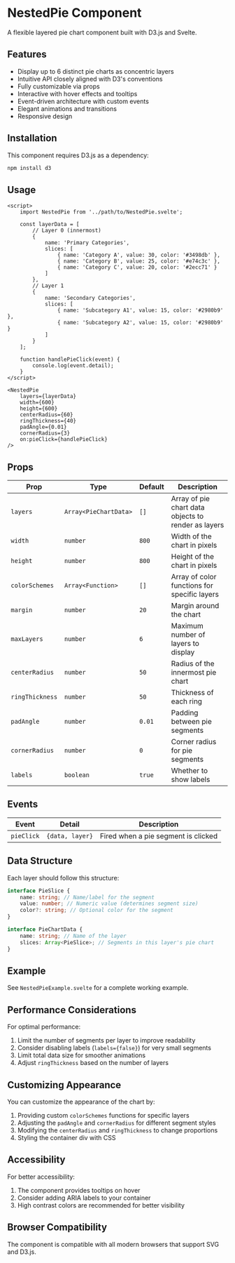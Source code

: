 # NestedPie Component

A flexible layered pie chart component built with D3.js and Svelte.

## Features

- Display up to 6 distinct pie charts as concentric layers
- Intuitive API closely aligned with D3's conventions
- Fully customizable via props
- Interactive with hover effects and tooltips
- Event-driven architecture with custom events
- Elegant animations and transitions
- Responsive design

## Installation

This component requires D3.js as a dependency:

```bash
npm install d3
```

## Usage

```svelte
<script>
	import NestedPie from '../path/to/NestedPie.svelte';

	const layerData = [
		// Layer 0 (innermost)
		{
			name: 'Primary Categories',
			slices: [
				{ name: 'Category A', value: 30, color: '#3498db' },
				{ name: 'Category B', value: 25, color: '#e74c3c' },
				{ name: 'Category C', value: 20, color: '#2ecc71' }
			]
		},
		// Layer 1
		{
			name: 'Secondary Categories',
			slices: [
				{ name: 'Subcategory A1', value: 15, color: '#2980b9' },
				{ name: 'Subcategory A2', value: 15, color: '#2980b9' }
			]
		}
	];

	function handlePieClick(event) {
		console.log(event.detail);
	}
</script>

<NestedPie
	layers={layerData}
	width={600}
	height={600}
	centerRadius={60}
	ringThickness={40}
	padAngle={0.01}
	cornerRadius={3}
	on:pieClick={handlePieClick}
/>
```

## Props

| Prop            | Type                  | Default | Description                                         |
| --------------- | --------------------- | ------- | --------------------------------------------------- |
| `layers`        | `Array<PieChartData>` | `[]`    | Array of pie chart data objects to render as layers |
| `width`         | `number`              | `800`   | Width of the chart in pixels                        |
| `height`        | `number`              | `800`   | Height of the chart in pixels                       |
| `colorSchemes`  | `Array<Function>`     | `[]`    | Array of color functions for specific layers        |
| `margin`        | `number`              | `20`    | Margin around the chart                             |
| `maxLayers`     | `number`              | `6`     | Maximum number of layers to display                 |
| `centerRadius`  | `number`              | `50`    | Radius of the innermost pie chart                   |
| `ringThickness` | `number`              | `50`    | Thickness of each ring                              |
| `padAngle`      | `number`              | `0.01`  | Padding between pie segments                        |
| `cornerRadius`  | `number`              | `0`     | Corner radius for pie segments                      |
| `labels`        | `boolean`             | `true`  | Whether to show labels                              |

## Events

| Event      | Detail          | Description                         |
| ---------- | --------------- | ----------------------------------- |
| `pieClick` | `{data, layer}` | Fired when a pie segment is clicked |

## Data Structure

Each layer should follow this structure:

```typescript
interface PieSlice {
	name: string; // Name/label for the segment
	value: number; // Numeric value (determines segment size)
	color?: string; // Optional color for the segment
}

interface PieChartData {
	name: string; // Name of the layer
	slices: Array<PieSlice>; // Segments in this layer's pie chart
}
```

## Example

See `NestedPieExample.svelte` for a complete working example.

## Performance Considerations

For optimal performance:

1. Limit the number of segments per layer to improve readability
2. Consider disabling labels (`labels={false}`) for very small segments
3. Limit total data size for smoother animations
4. Adjust `ringThickness` based on the number of layers

## Customizing Appearance

You can customize the appearance of the chart by:

1. Providing custom `colorSchemes` functions for specific layers
2. Adjusting the `padAngle` and `cornerRadius` for different segment styles
3. Modifying the `centerRadius` and `ringThickness` to change proportions
4. Styling the container div with CSS

## Accessibility

For better accessibility:

1. The component provides tooltips on hover
2. Consider adding ARIA labels to your container
3. High contrast colors are recommended for better visibility

## Browser Compatibility

The component is compatible with all modern browsers that support SVG and D3.js.
